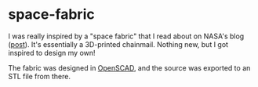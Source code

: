 # space-fabric
I was really inspired by a "space fabric" that I read about
on NASA's blog ([post]). It's essentially a 3D-printed
chainmail. Nothing new, but I got inspired to design
my own!

[post]: https://www.jpl.nasa.gov/news/news.php?feature=6816

The fabric was designed in [OpenSCAD], and the source
was exported to an STL file from there.

[OpenSCAD]: http://www.openscad.org/
